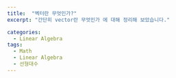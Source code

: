 ```yaml
---
title:  "벡터란 무엇인가?"
excerpt: "간단히 vector란 무엇인가 에 대해 정리해 보았습니다."

categories:
  - Linear Algebra
tags:
  - Math
  - Linear Algebra
  - 선형대수
---
```

